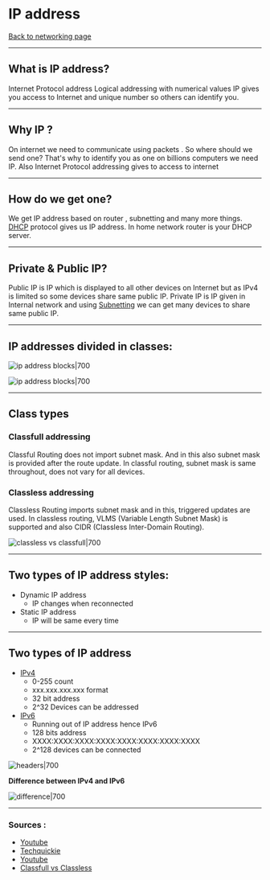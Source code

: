 # IP address
[Back to networking page](./index.md)

---

## What is IP address?
Internet Protocol address
Logical addressing with numerical values
IP gives you access to Internet and unique number so others can identify you.

---

## Why IP ?
On internet we need to communicate using packets . So where should we send one? That's why to identify you as one on billions computers we need IP. Also Internet Protocol addressing gives to access to internet

---

## How do we get one?
We get IP address based on router , subnetting and many more things.
[DHCP](DHCP.md) protocol gives us IP address.
In home network router is your DHCP server.

---

## Private & Public IP?
Public IP is IP which is displayed to all other devices on Internet but as IPv4 is limited so some devices share same public IP.
Private IP is IP given in Internal network and using [Subnetting](Subnetting.md) we can get many devices to share same public IP.

---

## IP addresses divided in classes: 
 ![ip address blocks|700](https://4.bp.blogspot.com/--yi2nvFpat4/U-3d8GB9KvI/AAAAAAAANoo/EjfJIHi8jM4/s1600/Classes%2Bof%2BIP.png)
 
  ![ip address blocks|700](https://embeddedgeeks.com/wp-content/uploads/2020/06/ip_Class-1.png)

---

## Class types
### Classfull addressing
Classful Routing does not import subnet mask. And in this also subnet mask is provided after the route update. In classful routing, subnet mask is same throughout, does not vary for all devices.

### Classless addressing
Classless Routing imports subnet mask and in this, triggered updates are used. In classless routing, VLMS (Variable Length Subnet Mask) is supported and also CIDR (Classless Inter-Domain Routing).

![classless vs classfull|700](https://i1.wp.com/ipwithease.com/wp-content/uploads/2018/01/119-classful-vs-classless-routing-01.png?resize=686%2C568)

---

## Two types of IP address styles:
 - Dynamic IP address
	 - IP changes when reconnected
 - Static IP address
	 - IP will be same every time


---

 ## Two types of IP address
 - [IPv4](IPv4.md)
	 - 0-255 count
	 - xxx.xxx.xxx.xxx format
	 - 32 bit address
	 - 2^32 Devices can be addressed
- [IPv6](IPv6.md)
	- Running out of IP address hence IPv6
	- 128 bits address
	- XXXX:XXXX:XXXX:XXXX:XXXX:XXXX:XXXX:XXXX
	- 2^128 devices can be connected

![headers|700](https://www.researchgate.net/profile/Muzhir-Al-Ani/publication/269810379/figure/fig1/AS:295073662160901@1447362451826/Comparison-of-IPv4-and-IPv6-headers-structures-15.png)

**Difference between IPv4 and IPv6**

![difference|700](https://4.bp.blogspot.com/-pBo1LxiPYoE/WNOgKMJmBII/AAAAAAAAAeY/D_kfnwJQYIAc74IFyxcjgQJ489ZsFtf-gCLcB/s1600/p4.png)

---

### Sources :
- [Youtube](https://www.youtube.com/watch?v=8npT9AALbrI&list=WL&index=97&ab_channel=TechTerms)
- [Techquickie](https://www.youtube.com/watch?v=aor29pGhlFE&ab_channel=Techquickie)
- [Youtube](https://youtu.be/HKM7qwP5Uj0)
- [Classfull vs Classless](https://www.geeksforgeeks.org/difference-between-classful-routing-and-classless-routing/)